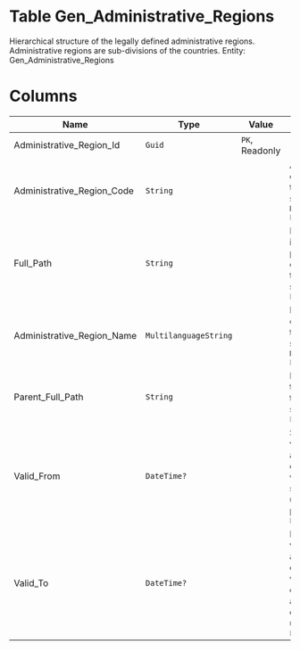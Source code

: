 # Table Gen_Administrative_Regions

Hierarchical structure of the legally defined administrative regions. Administrative regions are sub-divisions of the countries. Entity: Gen_Administrative_Regions

# Columns

| Name | Type | Value | Description |
| - | - | - | --- |
|Administrative_Region_Id|`Guid`|`PK`, Readonly||
|Administrative_Region_Code|`String`||Administrative code of country territorial subdivision. `Required` `Filter(eq;like)` |
|Full_Path|`String`||Full identification path of the current country territorial subdivision. `Filter(eq;like)` |
|Administrative_Region_Name|`MultilanguageString`||Name of country territorial subdivision. `Required` `Filter(like)` |
|Parent_Full_Path|`String`||Parent region of the current territorial subdivision. `Filter(eq;like)` |
|Valid_From|`DateTime?`||Start date of validity of this administrative division. null when the starting date is unknown in the past. `Filter(ge;le)` |
|Valid_To|`DateTime?`||End date of validity of this administative division. null when the division is still active or ending date is unknown. `Filter(ge;le)` |

